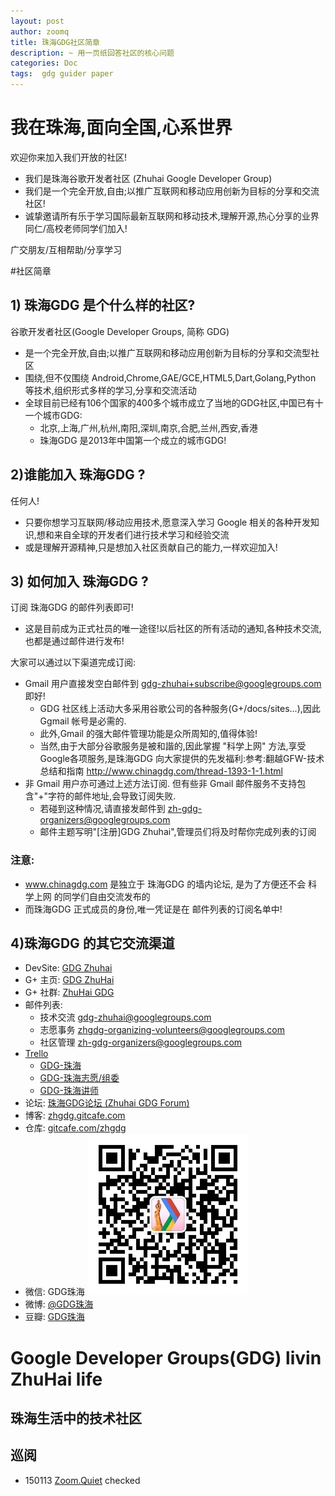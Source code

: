 ```yaml
---
layout: post
author: zoomq
title: 珠海GDG社区简章
description: ~ 用一页纸回答社区的核心问题
categories: Doc
tags:  gdg guider paper
---
```


# 我在珠海,面向全国,心系世界

欢迎你来加入我们开放的社区!

- 我们是珠海谷歌开发者社区 (Zhuhai Google Developer Group)
- 我们是一个完全开放,自由;以推广互联网和移动应用创新为目标的分享和交流社区!
- 诚挚邀请所有乐于学习国际最新互联网和移动技术,理解开源,热心分享的业界同仁/高校老师同学们加入!

广交朋友/互相帮助/分享学习


#社区简章

## 1) 珠海GDG 是个什么样的社区?

谷歌开发者社区(Google Developer Groups, 简称 GDG)

- 是一个完全开放,自由;以推广互联网和移动应用创新为目标的分享和交流型社区
- 围绕,但不仅围绕 Android,Chrome,GAE/GCE,HTML5,Dart,Golang,Python 等技术,组织形式多样的学习,分享和交流活动
- 全球目前已经有106个国家的400多个城市成立了当地的GDG社区,中国已有十一个城市GDG:
    - 北京,上海,广州,杭州,南阳,深圳,南京,合肥,兰州,西安,香港
    - 珠海GDG 是2013年中国第一个成立的城市GDG!

<!--more-->

## 2)谁能加入 珠海GDG ?

任何人!

- 只要你想学习互联网/移动应用技术,愿意深入学习 Google 相关的各种开发知识,想和来自全球的开发者们进行技术学习和经验交流
- 或是理解开源精神,只是想加入社区贡献自己的能力,一样欢迎加入!

## 3) 如何加入 珠海GDG ?

订阅 珠海GDG 的邮件列表即可!

- 这是目前成为正式社员的唯一途径!以后社区的所有活动的通知,各种技术交流,也都是通过邮件进行发布!

大家可以通过以下渠道完成订阅:

+ Gmail 用户直接发空白邮件到 gdg-zhuhai+subscribe@googlegroups.com 即好!
    - GDG 社区线上活动大多采用谷歌公司的各种服务(G+/docs/sites...),因此Ggmail 帐号是必需的. 
    - 此外,Gmail 的强大邮件管理功能是众所周知的,值得体验!
    - 当然,由于大部分谷歌服务是被和諧的,因此掌握 "科学上网" 方法,享受Google各项服务,是珠海GDG 向大家提供的先发福利:参考:翻越GFW-技术总结和指南
    http://www.chinagdg.com/thread-1393-1-1.html
+ 非 Gmail 用户亦可通过上述方法订阅. 但有些非 Gmail 邮件服务不支持包含"+"字符的邮件地址,会导致订阅失败. 
    - 若碰到这种情况,请直接发邮件到 zh-gdg-organizers@googlegroups.com
    - 邮件主题写明"[注册]GDG Zhuhai",管理员们将及时帮你完成列表的订阅


### 注意:

- www.chinagdg.com 是独立于 珠海GDG 的墙内论坛, 是为了方便还不会 科学上网 的同学们自由交流发布的
- 而珠海GDG 正式成员的身份,唯一凭证是在 邮件列表的订阅名单中!

## 4)珠海GDG 的其它交流渠道

+ DevSite: [GDG Zhuhai](https://developers.google.com/groups/chapter/113382777332300419074/)
+ G+ 主页: [GDG ZhuHai](http://gplus.to/gdgzh)
+ G+ 社群: [ZhuHai GDG](http://gplus.to/zhGDG)
+ 邮件列表: 
    + 技术交流 gdg-zhuhai@googlegroups.com 
    + 志愿事务 zhgdg-organizing-volunteers@googlegroups.com
    + 社区管理 zh-gdg-organizers@googlegroups.com
+ [Trello](https://trello.com/)
    - [GDG-珠海](https://trello.com/board/gdg/51231b62a1f34342720041e2)
    - [GDG-珠海志愿/组委](https://trello.com/board/gdg/515c24abe147a75d4b0099ea)
    - [GDG-珠海讲师](https://trello.com/board/gdg/513946b318c0d9ab16000fba)
+ 论坛: [珠海GDG论坛 (Zhuhai GDG Forum)](http://www.chinagdg.com/forum-94-1.html)
+ 博客: [zhgdg.gitcafe.com](http://zhgdg.gitcafe.com/)
+ 仓库: [gitcafe.com/zhgdg](https://gitcafe.com/zhgdg)
+ 微信: GDG珠海
    ![QRcode4zhgdg](/img/qrcode_zhgdg_258.jpg)
+ 微博: [@GDG珠海](http://weibo.com/gdgzh)
+ 豆瓣: [GDG珠海](http://www.douban.com/people/gdgzh)



# Google Developer Groups(GDG) livin ZhuHai life
## 珠海生活中的技术社区


## 巡阅
- 150113 [Zoom.Quiet](http://zoomquiet.io/) checked




